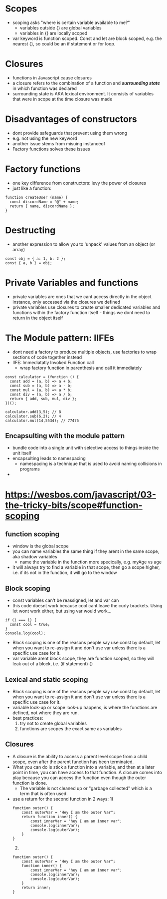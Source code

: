 # Scopes
- scoping asks "where is certain variable available to me?"
    - variables outside {} are global variables
    - variables in {} are locally scoped
- var keyword is function scoped. Const and let are block scoped, e.g. the nearest {}, so could be an if statement or for loop.

# Closures
- functions in Javascript cause closures
- a closure refers to the combination of a function and ***surrounding state*** in which function was declared
- surrounding state is AKA lexical environment. It consists of variables that were in scope at the time closure was made

# Disadvantages of constructors
- dont provide safeguards that prevent using them wrong
- e.g. not using the new keyword
- another issue stems from misuing instanceof
- Factory functions solves these issues

# Factory functions
- one key difference from constructors: levy the power of closures
- just like a function:
```
function createUser (name) {
  const discordName = "@" + name;
  return { name, discordName };
}
```

# Destructing
- another expression to allow you to 'unpack' values from an object (or array)
```
const obj = { a: 1, b: 2 };
const { a, b } = obj;
```

# Private Variables and functions
- private variables are ones that we cant access directly in the object instance, only accessed via the closures we defined
- private variables use closures to create smaller dedicated variables and functions within the factory function itself - things we dont need to return in the object itself

# The Module pattern: IIFEs
- dont need a factory to produce multiple objects, use factories to wrap sections of code together instead
- IIFE: Immediatatly Invoked Function call
    - wrap factory function in parenthesis and call it immediately
```
const calculator = (function () {
  const add = (a, b) => a + b;
  const sub = (a, b) => a - b;
  const mul = (a, b) => a * b;
  const div = (a, b) => a / b;
  return { add, sub, mul, div };
})();

calculator.add(3,5); // 8
calculator.sub(6,2); // 4
calculator.mul(14,5534); // 77476
```

## Encapsulting with the module pattern
- bundle code into a single unit with selective access to things inside the unit itself
- encapsulting leads to namespacing
    - namespacing is a technique that is used to avoid naming collisions in programs
- 

# https://wesbos.com/javascript/03-the-tricky-bits/scope#function-scoping
## function scoping
- window is the global scope
- you can name variables the same thing if they arent in the same scope, aka shadow variables
    - name the variable in the function more specically, e.g. myAge vs age
- it will always try to find a variable in that scope, then go a scope higher, i.e. if its not in the function, it will go to the window

## Block scoping
- const variables can't be reassigned, let and var can
- this code doesnt work because cool cant leave the curly brackets. Using let wont work either, but using var would work...
```
if (1 === 1) {
  const cool = true;
}
console.log(cool);
```

- Block scoping is one of the reasons people say use const by default, let when you want to re-assign it and don't use var unless there is a specific use case for it.
- var variable arent block scope, they are function scoped, so they will leak out of a block, i.e. (if statement) {}

## Lexical and static scoping
- Block scoping is one of the reasons people say use const by default, let when you want to re-assign it and don't use var unless there is a specific use case for it.
- variable look-up or scope look-up happens, is where the functions are defined, not where they are run.
- best practices:
    1) try not to create global variables
    2) functions are scopes the exact same as variables

## Closures
- A closure is the ability to access a parent level scope from a child scope, even after the parent function has been terminated.
- What you can do is stick a function into a variable, and then at a later point in time, you can have access to that function. A closure comes into play because you can access the function even though the outer function is done.
    -  The variable is not cleaned up or "garbage collected" which is a term that is often used.
- use a return for the second function in 2 ways:
    1) 
    ```
    function outer() {
        const outerVar = "Hey I am the outer Var";
        return function inner() {
            const innerVar = "hey I am an inner var";
            console.log(innerVar);
            console.log(outerVar);
        }
    }
    ```
    2)
    ```
    function outer() {
        const outerVar = "Hey I am the outer Var";
        function inner() {
            const innerVar = "hey I am an inner var";
            console.log(innerVar);
            console.log(outerVar);
        }
        return inner;
    }
    ```
    
    
